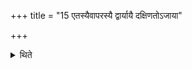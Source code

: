 +++
title = "15 एतस्यैवापरस्यै द्वार्यायै दक्षिणतोऽजाया"

+++

<details><summary>थिते</summary>

एतस्यैवापरस्यै द्वार्यायै दक्षिणतोऽजाया अभ्यन्तरम् १५
</details>
